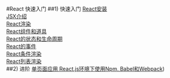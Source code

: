 #React 快速入门
##1) 快速入门
[React安装](https://github.com/lucianLY/React/tree/master/lesson1)<br/>
[JSX介绍](https://github.com/lucianLY/React/tree/master/lesson2)<br/>
[React渲染](https://github.com/lucianLY/React/tree/master/lesson3)<br/>
[React组件和道具](https://github.com/lucianLY/React/tree/master/lesson4)<br/>
[React的状态和生命周期](https://github.com/lucianLY/React/tree/master/lesson5)<br/>
[React的事件](https://github.com/lucianLY/React/tree/master/lesson6)<br/>
[React条件渲染](https://github.com/lucianLY/React/tree/master/lesson7)<br/>
[React列表渲染](https://github.com/lucianLY/React/tree/master/lesson8)<br/>
##2) 进阶
[单页面应用 React.js环境下使用Npm, Babel和Webpack](https://github.com/lucianLY/React/tree/master/tea))
